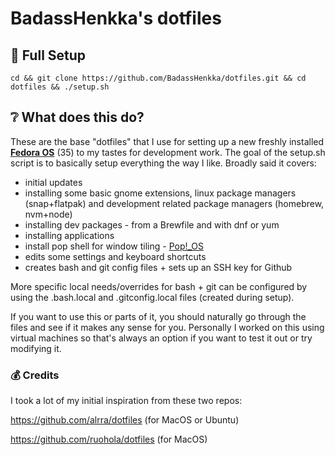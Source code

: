 # BadassHenkka's dotfiles

## 🔨 Full Setup

```
cd && git clone https://github.com/BadassHenkka/dotfiles.git && cd dotfiles && ./setup.sh
```

## ❔ What does this do?

These are the base "dotfiles" that I use for setting up a new freshly installed [**Fedora OS**](https://getfedora.org/) (35) to my tastes for development work. The goal of the setup.sh script is to basically setup everything the way I like. Broadly said it covers:

- initial updates
- installing some basic gnome extensions, linux package managers (snap+flatpak) and development related package managers (homebrew, nvm+node)
- installing dev packages - from a Brewfile and with dnf or yum
- installing applications
- install pop shell for window tiling - [Pop!\_OS](https://pop.system76.com/)
- edits some settings and keyboard shortcuts
- creates bash and git config files + sets up an SSH key for Github

More specific local needs/overrides for bash + git can be configured by using the
.bash.local and .gitconfig.local files (created during setup).

If you want to use this or parts of it, you should naturally go through the files and see if it makes any sense for you. Personally I worked on this using virtual machines so that's always an option if you want to test it out or try modifying it.

### 💰 Credits

I took a lot of my initial inspiration from these two repos:

https://github.com/alrra/dotfiles (for MacOS or Ubuntu)

https://github.com/ruohola/dotfiles (for MacOS)
